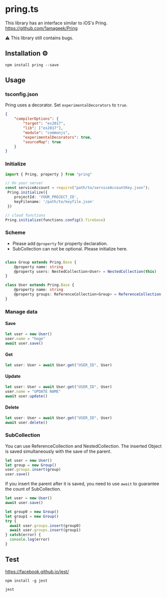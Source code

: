# pring.ts

This library has an interface similar to iOS's Pring.
https://github.com/1amageek/Pring

⚠️ This library still contains bugs.

## Installation ⚙

`npm install pring --save `


## Usage

### tsconfig.json

Pring uses a decorator.
Set `experimentalDecorators` to `true`.

```JSON
{
    "compilerOptions": {
        "target": "es2017",
        "lib": ["es2017"],
        "module": "commonjs",
        "experimentalDecorators": true,
        "sourceMap": true
    }
}
```

### Initialize

``` typescript
import { Pring, property } from "pring"

// On your server
const serviceAccount = require("path/to/serviceAccountKey.json");
 Pring.initialize({
    projectId: 'YOUR_PROJECT_ID',
    keyFilename: '/path/to/keyfile.json'
 })

// cloud functions
Pring.initialize(functions.config().firebase)
```

### Scheme

- Please add `@property` for property declaration.
- SubCollection can not be optional. Please initialize here.

``` typescript

class Group extends Pring.Base {
    @property name: string
    @property users: NestedCollection<User> = NestedCollection(this)
}

class User extends Pring.Base {
    @property name: string
    @property groups: ReferenceCollection<Group> = ReferenceCollection(this)
}
```

### Manage data

#### Save
``` typescript
let user = new User()
user.name = "hoge"
await user.save()
```

#### Get
``` typescript
let user: User = await User.get("USER_ID", User)
```

#### Update
``` typescript
let user: User = await User.get("USER_ID", User)
user.name = "UPDATE NAME"
await user.update()
```

#### Delete
``` typescript
let user: User = await User.get("USER_ID", User)
await user.delete()
```

### SubCollection
You can use ReferenceCollection and NestedCollection.
The inserted Object is saved simultaneously with the save of the parent.


``` typescript
let user = new User()
let group = new Group()
user.groups.insert(group)
user.save()
```

If you insert the parent after it is saved, you need to use `await` to guarantee the count of SubCollection.
``` typescript
let user = new User()
await user.save()

let group0 = new Group()
let group1 = new Group()
try {
  await user.groups.insert(group0)
  await user.groups.insert(group1)
} catch(error) {
  console.log(error)
}
```

## Test

https://facebook.github.io/jest/

```shell
npm install -g jest 
```

```shell
jest
```
